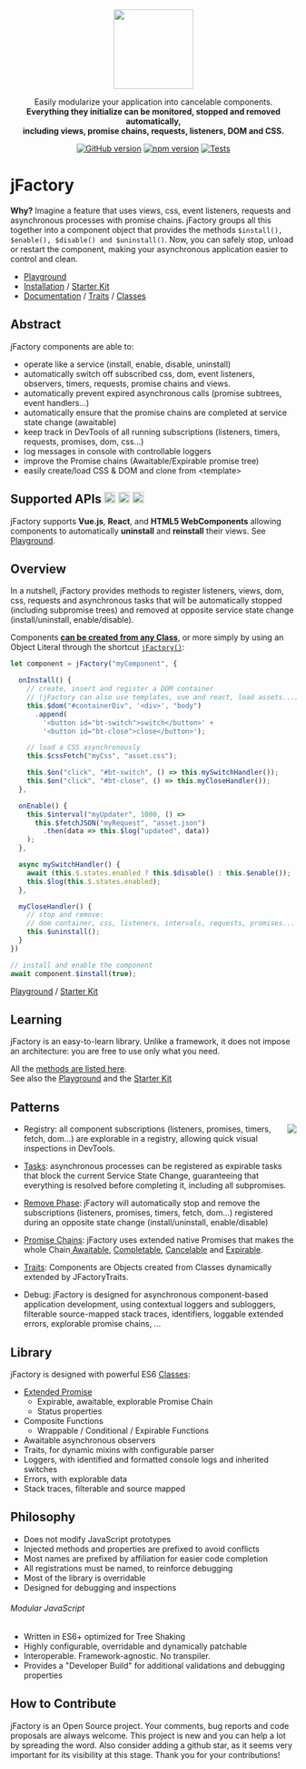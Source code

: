 <div align="center">

<img width="140" src="https://jfactory-es.github.io/jfactory/img/jFactory.png">
<br>
</div>

<div align="center">

Easily modularize your application into cancelable components.<br>
<b>Everything they initialize can be monitored, stopped and removed automatically,<br>
including views, promise chains, requests, listeners, DOM and CSS.</b>

</div>

<div align="center" markdown="1">

[![GitHub version](https://img.shields.io/github/package-json/v/jfactory-es/jfactory.svg?label=git)](https://github.com/jfactory-es/jfactory)
[![npm version](https://img.shields.io/npm/v/jfactory.svg)](https://www.npmjs.com/package/jfactory)
[![Tests](https://github.com/jfactory-es/jfactory/workflows/Node%20CI/badge.svg)](#implementation)

</div>

# jFactory

**Why?** Imagine a feature that uses views, css, event listeners, requests and asynchronous processes with promise chains.
jFactory groups all this together into a component object that provides the methods `$install(), $enable(), $disable() and $uninstall()`. Now, you can safely stop, unload or restart the component, making your asynchronous application easier to control and clean.

* [Playground](playground/README.md)
* [Installation](ref-import.md) / [Starter Kit](https://github.com/jfactory-es/jfactory-starterkit)
* [Documentation](ref-index.md) / [Traits](ref-index.md#traits-component-features) / [Classes](ref-index.md#classes-internal-library)

## Abstract

jFactory components are able to:

- operate like a service (install, enable, disable, uninstall)
- automatically switch off subscribed css, dom, event listeners, observers, timers, requests, promise chains and views.
- automatically prevent expired asynchronous calls (promise subtrees, event handlers...)
- automatically ensure that the promise chains are completed at service state change (awaitable)
- keep track in DevTools of all running subscriptions (listeners, timers, requests, promises, dom, css...)
- log messages in console with controllable loggers
- improve the Promise chains (Awaitable/Expirable promise tree)
- easily create/load CSS & DOM and clone from \<template>

## Supported APIs <img height="20" src="https://upload.wikimedia.org/wikipedia/commons/a/a7/React-icon.svg"> <img height="20" src="https://vuejs.org/images/logo.png"> <img height="20" src="https://jfactory-es.github.io/jfactory/img/HTML5.png">

jFactory supports **Vue.js**, **React**, and **HTML5 WebComponents** allowing components to automatically **uninstall** and **reinstall** their views.
See [Playground](playground/README.md).

## Overview

In a nutshell, jFactory provides methods to register listeners, views, dom, css, requests and asynchronous tasks that will be automatically stopped (including subpromise trees) and removed at opposite service state change (install/uninstall, enable/disable).

Components **[can be created from any Class](ref-components.md)**,
or more simply by using an Object Literal through the shortcut [`jFactory()`](ref-components.md#create-a-component-literal):

```javascript
let component = jFactory("myComponent", {

  onInstall() {
    // create, insert and register a DOM container
    // (jFactory can also use templates, vue and react, load assets...)
    this.$dom("#containerDiv", '<div>', "body")
      .append(
        '<button id="bt-switch">switch</button>' +
        '<button id="bt-close">close</button>');

    // load a CSS asynchronously
    this.$cssFetch("myCss", "asset.css");

    this.$on("click", "#bt-switch", () => this.mySwitchHandler());
    this.$on("click", "#bt-close", () => this.myCloseHandler());
  },

  onEnable() {
    this.$interval("myUpdater", 1000, () =>
      this.$fetchJSON("myRequest", "asset.json")
        .then(data => this.$log("updated", data))
    );
  },

  async mySwitchHandler() {
    await (this.$.states.enabled ? this.$disable() : this.$enable());
    this.$log(this.$.states.enabled);
  },

  myCloseHandler() {
    // stop and remove:
    // dom container, css, listeners, intervals, requests, promises...
    this.$uninstall();
  }
})

// install and enable the component
await component.$install(true);
```
[Playground](playground/README.md) / [Starter Kit](https://github.com/jfactory-es/jfactory-starterkit)

## Learning

jFactory is an easy-to-learn library. Unlike a framework, it does not impose an architecture: you are free to use only what you need.

All the [methods are listed here](ref-index.md#traits-component-features). \
See also the [Playground](playground/README.md) and the [Starter Kit](https://github.com/jfactory-es/jfactory-starterkit)

## Patterns

- Registry:<img align="right" src="https://jfactory-es.github.io/jfactory/img/pic1.png"> all component subscriptions (listeners, promises, timers, fetch, dom...) are explorable in a registry, allowing quick visual inspections in DevTools.

- [Tasks](TraitTask.md): asynchronous processes can be registered as expirable tasks that block the current Service State Change, guaranteeing that everything is resolved before completing it, including all subpromises.

- [Remove Phase](TraitService-Phases.md#remove-phase): jFactory will automatically stop and remove the subscriptions (listeners, promises, timers, fetch, dom...) registered during an opposite state change (install/uninstall, enable/disable)

- [Promise Chains](JFactoryPromise.md): jFactory uses extended native Promises that makes the whole Chain[ Awaitable](JFactoryPromise.md#chain-awaitable), [Completable](JFactoryPromise.md#chain-completion--cancellation), [Cancelable](JFactoryPromise.md#chain-completion--cancellation) and [Expirable](JFactoryPromise.md#chain-expiration).

- [Traits](ref-components.md#create-a-component-base-class): Components are Objects created from Classes dynamically extended by JFactoryTraits.

- Debug: jFactory is designed for asynchronous component-based application development, using contextual loggers and subloggers,
  filterable source-mapped stack traces, identifiers, loggable extended errors, explorable promise chains, ...

## Library

jFactory is designed with powerful ES6 [Classes](ref-index.md#classes-internal-library):

- [Extended Promise](JFactoryPromise.md)
  - Expirable, awaitable, explorable Promise Chain
  - Status properties
- Composite Functions
  - Wrappable / Conditional / Expirable Functions
- Awaitable asynchronous observers
- Traits, for dynamic mixins with configurable parser
- Loggers, with identified and formatted console logs and inherited switches
- Errors, with explorable data
- Stack traces, filterable and source mapped

## Philosophy

- Does not modify JavaScript prototypes
- Injected methods and properties are prefixed to avoid conflicts
- Most names are prefixed by affiliation for easier code completion
- All registrations must be named, to reinforce debugging
- Most of the library is overridable
- Designed for debugging and inspections

###### Modular JavaScript

- Written in ES6+ optimized for Tree Shaking
- Highly configurable, overridable and dynamically patchable
- Interoperable. Framework-agnostic. No transpiler.
- Provides a "Developer Build" for additional validations and debugging properties

<!--
## Implementation

- Supports Vue.js, React and HTML5 Web Components
- Supports Promises, Listeners, Timers, Mutations, DOM, CSS   
- Dependencies: jQuery, Lodash
-->
## How to Contribute

jFactory is an Open Source project. Your comments, bug reports and code proposals are always welcome. This project is new and you can help a lot by spreading the word. Also consider adding a github star, as it seems very important for its visibility at this stage. Thank you for your contributions! 
